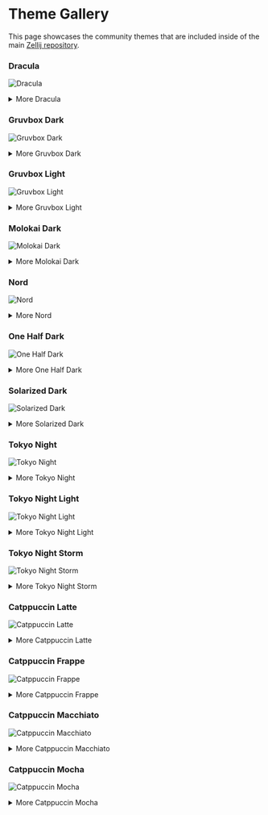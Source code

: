 # Theme Gallery

This page showcases the community themes that are included
inside of the main [Zellij repository](https://github.com/zellij-org/zellij/blob/main/zellij-utils/assets/themes).


### Dracula
![Dracula](img/theme-gallery/dracula_default__screenshot.png)
<details>
<summary>More Dracula</summary>

![Dracula Compact](img/theme-gallery/dracula_compact__screenshot.png)
![Dracula Default Simplified](img/theme-gallery/dracula_default___simplified_ui_true_screenshot.png)
![Dracula Compact Simplified](img/theme-gallery/dracula_compact___simplified_ui_true_screenshot.png)

</details>

### Gruvbox Dark
![Gruvbox Dark](img/theme-gallery/gruvbox_dark_default__screenshot.png)
<details>
<summary>More Gruvbox Dark</summary>

![Gruvbox Dark Compact](img/theme-gallery/gruvbox_dark_compact__screenshot.png)
![Gruvbox Dark Default Simplified](img/theme-gallery/gruvbox_dark_default___simplified_ui_true_screenshot.png)
![Gruvbox Dark Compact Simplified](img/theme-gallery/gruvbox_dark_compact___simplified_ui_true_screenshot.png)

</details>

### Gruvbox Light
![Gruvbox Light](img/theme-gallery/gruvbox_light_default__screenshot.png)
<details>
<summary>More Gruvbox Light</summary>

![Gruvbox Light Compact](img/theme-gallery/gruvbox_light_compact__screenshot.png)
![Gruvbox Light Default Simplified](img/theme-gallery/gruvbox_light_default___simplified_ui_true_screenshot.png)
![Gruvbox Light Compact Simplified](img/theme-gallery/gruvbox_light_compact___simplified_ui_true_screenshot.png)

</details>

### Molokai Dark
![Molokai Dark](img/theme-gallery/molokai_dark_default__screenshot.png)
<details>
<summary>More Molokai Dark</summary>

![Molokai Dark Compact](img/theme-gallery/molokai_dark_compact__screenshot.png)
![Molokai Dark Default Simplified](img/theme-gallery/molokai_dark_default___simplified_ui_true_screenshot.png)
![Molokai Dark Compact Simplified](img/theme-gallery/molokai_dark_compact___simplified_ui_true_screenshot.png)

</details>

### Nord
![Nord](img/theme-gallery/nord_default__screenshot.png)
<details>
<summary>More Nord</summary>

![Nord Compact](img/theme-gallery/nord_compact__screenshot.png)
![Nord Default Simplified](img/theme-gallery/nord_default___simplified_ui_true_screenshot.png)
![Nord Compact Simplified](img/theme-gallery/nord_dark_compact___simplified_ui_true_screenshot.png)

</details>

### One Half Dark
![One Half Dark](img/theme-gallery/one_half_dark_default__screenshot.png)
<details>
<summary>More One Half Dark</summary>

![One Half Dark Compact](img/theme-gallery/one_half_dark_compact__screenshot.png)
![One Half Dark Default Simplified](img/theme-gallery/one_half_dark_default___simplified_ui_true_screenshot.png)
![One Half Dark Compact Simplified](img/theme-gallery/one_half_dark_compact___simplified_ui_true_screenshot.png)

</details>

### Solarized Dark
![Solarized Dark](img/theme-gallery/solarized_dark_default__screenshot.png)
<details>
<summary>More Solarized Dark</summary>

![Solarized Dark Compact](img/theme-gallery/solarized_dark_dark_compact__screenshot.png)
![Solarized Dark Default Simplified](img/theme-gallery/solarized_dark_default___simplified_ui_true_screenshot.png)
![Solarized Dark Compact Simplified](img/theme-gallery/solarized_dark_compact___simplified_ui_true_screenshot.png)

</details>

### Tokyo Night
![Tokyo Night](img/theme-gallery/tokyo_night_default__screenshot.png)
<details>
<summary>More Tokyo Night</summary>

![Tokyo Night Compact](img/theme-gallery/tokyo_night_compact__screenshot.png)
![Tokyo Night Default Simplified](img/theme-gallery/tokyo_night_default___simplified_ui_true_screenshot.png)
![Tokyo Night Compact Simplified](img/theme-gallery/tokyo_night_compact___simplified_ui_true_screenshot.png)

</details>

### Tokyo Night Light
![Tokyo Night Light](img/theme-gallery/tokyo_night_light_default__screenshot.png)
<details>
<summary>More Tokyo Night Light</summary>

![Tokyo Night Light Compact](img/theme-gallery/tokyo_night_light_compact__screenshot.png)
![Tokyo Night Light Default Simplified](img/theme-gallery/tokyo_night_light_default___simplified_ui_true_screenshot.png)
![Tokyo Night Light Compact Simplified](img/theme-gallery/tokyo_night_light_compact___simplified_ui_true_screenshot.png)

</details>

### Tokyo Night Storm
![Tokyo Night Storm](img/theme-gallery/tokyo_night_storm_default__screenshot.png)
<details>
<summary>More Tokyo Night Storm</summary>

![Tokyo Night Storm Compact](img/theme-gallery/tokyo_night_storm_compact__screenshot.png)
![Tokyo Night Storm Default Simplified](img/theme-gallery/tokyo_night_storm_default___simplified_ui_true_screenshot.png)
![Tokyo Night Storm Compact Simplified](img/theme-gallery/tokyo_night_storm_compact___simplified_ui_true_screenshot.png)

</details>

### Catppuccin Latte
![Catppuccin Latte](img/theme-gallery/catppuccin_latte_default__screenshot.png)
<details>
<summary>More Catppuccin Latte</summary>

![Catppuccin Latte Compact](img/theme-gallery/catppuccin_latte_compact__screenshot.png)
![Catppuccin Latte Default Simplified](img/theme-gallery/catppuccin_latte_default___simplified_ui_true_screenshot.png)
![Catppuccin Latte Compact Simplified](img/theme-gallery/catppuccin_latte_compact___simplified_ui_true_screenshot.png)

</details>

### Catppuccin Frappe
![Catppuccin Frappe](img/theme-gallery/catppuccin_frappe_default__screenshot.png)
<details>
<summary>More Catppuccin Frappe</summary>

![Catppuccin Frappe Compact](img/theme-gallery/catppuccin_frappe_compact__screenshot.png)
![Catppuccin Frappe Default Simplified](img/theme-gallery/catppuccin_frappe_default___simplified_ui_true_screenshot.png)
![Catppuccin Frappe Compact Simplified](img/theme-gallery/catppuccin_frappe_compact___simplified_ui_true_screenshot.png)

</details>

### Catppuccin Macchiato
![Catppuccin Macchiato](img/theme-gallery/catppuccin_macchiato_default__screenshot.png)
<details>
<summary>More Catppuccin Macchiato</summary>

![Catppuccin Macchiato Compact](img/theme-gallery/catppuccin_macchiato_compact__screenshot.png)
![Catppuccin Macchiato Default Simplified](img/theme-gallery/catppuccin_macchiato_default___simplified_ui_true_screenshot.png)
![Catppuccin Macchiato Compact Simplified](img/theme-gallery/catppuccin_macchiato_compact___simplified_ui_true_screenshot.png)

</details>

### Catppuccin Mocha
![Catppuccin Mocha](img/theme-gallery/catppuccin_mocha_default__screenshot.png)
<details>
<summary>More Catppuccin Mocha</summary>

![Catppuccin Mocha Compact](img/theme-gallery/catppuccin_mocha_compact__screenshot.png)
![Catppuccin Mocha Default Simplified](img/theme-gallery/catppuccin_mocha_default___simplified_ui_true_screenshot.png)
![Catppuccin Mocha Compact Simplified](img/theme-gallery/catppuccin_mocha_compact___simplified_ui_true_screenshot.png)

</details>
